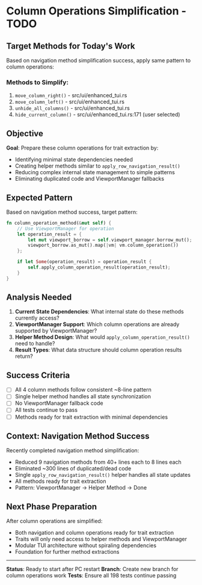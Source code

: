 # Column Operations Simplification - TODO

## Target Methods for Today's Work

Based on navigation method simplification success, apply same pattern to column operations:

### Methods to Simplify:
1. `move_column_right()` - src/ui/enhanced_tui.rs
2. `move_column_left()` - src/ui/enhanced_tui.rs  
3. `unhide_all_columns()` - src/ui/enhanced_tui.rs
4. `hide_current_column()` - src/ui/enhanced_tui.rs:171 (user selected)

## Objective

**Goal**: Prepare these column operations for trait extraction by:
- Identifying minimal state dependencies needed
- Creating helper methods similar to `apply_row_navigation_result()`
- Reducing complex internal state management to simple patterns
- Eliminating duplicated code and ViewportManager fallbacks

## Expected Pattern

Based on navigation method success, target pattern:
```rust
fn column_operation_method(&mut self) {
    // Use ViewportManager for operation
    let operation_result = {
        let mut viewport_borrow = self.viewport_manager.borrow_mut();
        viewport_borrow.as_mut().map(|vm| vm.column_operation())
    };

    if let Some(operation_result) = operation_result {
        self.apply_column_operation_result(operation_result);
    }
}
```

## Analysis Needed

1. **Current State Dependencies**: What internal state do these methods currently access?
2. **ViewportManager Support**: Which column operations are already supported by ViewportManager?
3. **Helper Method Design**: What would `apply_column_operation_result()` need to handle?
4. **Result Types**: What data structure should column operation results return?

## Success Criteria

- [ ] All 4 column methods follow consistent ~8-line pattern
- [ ] Single helper method handles all state synchronization  
- [ ] No ViewportManager fallback code
- [ ] All tests continue to pass
- [ ] Methods ready for trait extraction with minimal dependencies

## Context: Navigation Method Success

Recently completed navigation method simplification:
- Reduced 9 navigation methods from 40+ lines each to 8 lines each
- Eliminated ~300 lines of duplicated/dead code
- Single `apply_row_navigation_result()` helper handles all state updates
- All methods ready for trait extraction
- Pattern: ViewportManager → Helper Method → Done

## Next Phase Preparation

After column operations are simplified:
- Both navigation and column operations ready for trait extraction
- Traits will only need access to helper methods and ViewportManager
- Modular TUI architecture without spiraling dependencies
- Foundation for further method extractions

---
**Status**: Ready to start after PC restart
**Branch**: Create new branch for column operations work
**Tests**: Ensure all 198 tests continue passing